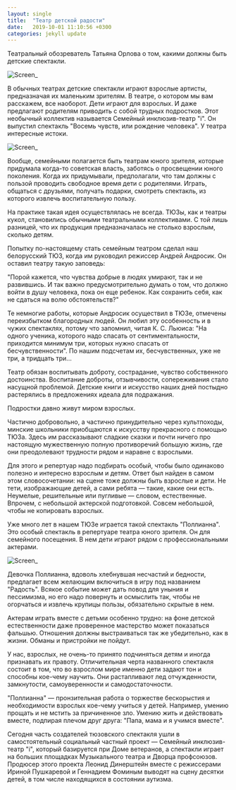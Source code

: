 ```yaml
---
layout: single
title:  "Театр детской радости"
date:   2019-10-01 11:10:56 +0300
categories: jekyll update
---
```

Театральный обозреватель Татьяна Орлова о том, какими должны быть детские спектакли.

![Screen_](https://tkrivko.github.io/assets/images/2019-10-01-theatre1/Screen_1.png)

В обычных театрах детские спектакли играют взрослые артисты, предназначая их маленьким зрителям. В театре, о котором мы вам расскажем, все наоборот. Дети играют для взрослых. И даже предлагают родителям приводить с собой трудных подростков. Этот необычный коллектив называется Семейный инклюзив-театр "i". Он выпустил спектакль "Восемь чувств, или рождение человека". У театра интересные истоки.


![Screen_](https://tkrivko.github.io/assets/images/2019-10-01-theatre1/Screen_2.png)

Вообще, семейными полагается быть театрам юного зрителя, которые придумала когда-то советская власть, заботясь о просвещении юного поколения. Когда их придумывали, предполагали, что там должны с пользой проводить свободное время дети с родителями. Играть, общаться с друзьями, получать подарки, смотреть спектакль, из которого извлечь воспитательную пользу.

На практике такая идея осуществлялась не всегда. ТЮЗы, как и театры кукол, становились обычными театральными коллективами. С той лишь разницей, что их продукция предназначалась не столько взрослым, сколько детям.

Попытку по-настоящему стать семейным театром сделал наш белорусский ТЮЗ, когда им руководил режиссер Андрей Андросик. Он оставил театру такую заповедь:

"Порой кажется, что чувства добрые в людях умирают, так и не развившись. И так важно предусмотрительно думать о том, что должно войти в душу человека, пока он еще ребенок. Как сохранить себя, как не сдаться на волю обстоятельств?"

Те немногие работы, которые Андросик осуществил в ТЮЗе, отмечены переизбытком благородных людей. Он любил эту особенность и в чужих спектаклях, потому что запомнил, читая К. С. Льюиса: "На одного ученика, которого надо спасать от сентиментальности, приходится минимум три, которых нужно спасать от бесчувственности". По нашим подсчетам их, бесчувственных, уже не три, а тридцать три...

Театр обязан воспитывать доброту, сострадание, чувство собственного достоинства. Воспитание доброты, отзывчивости, сопереживания стало насущной проблемой. Детские книги и искусство наших дней постыдно растерялись в предложениях идеала для подражания.

Подростки давно живут миром взрослых.

Частично добровольно, а частично принудительно через культпоходы, минские школьники приобщаются к искусству прекрасного с помощью ТЮЗа. Здесь им рассказывают сладкие сказки и почти ничего про настоящую мужественную полную противоречий большую жизнь, где они преодолевают трудности рядом и наравне с взрослыми. 

Для этого и репертуар надо подбирать особый, чтобы было одинаково полезно и интересно взрослым и детям. Ответ был найден в самом этом словосочетании: на сцене тоже должны быть взрослые и дети. Не тети, изображающие детей, а сами ребята — такие, какие они есть. Неумелые, решительные или пугливые — словом, естественные. Впрочем, с небольшой актерской подготовкой. Совсем небольшой, чтобы не копировать взрослых.

Уже много лет в нашем ТЮЗе играется такой спектакль "Поллианна". Это особый спектакль в репертуаре театра юного зрителя. Он для семейного посещения. В нем дети играют рядом с профессиональными актерами.

![Screen_](https://tkrivko.github.io/assets/images/2019-10-01-theatre1/Screen_3.png)

Девочка Поллианна, вдоволь хлебнувшая несчастий и бедности, предлагает всем желающим включиться в игру под названием "Радость". Всякое событие может дать повод для уныния и пессимизма, но его надо повернуть и осмыслить так, чтобы не огорчаться и извлечь крупицы пользы, обязательно скрытые в нем. 

Актерам играть вместе с детьми особенно трудно: на фоне детской естественности даже проверенное мастерство может показаться фальшью. Отношения должны выстраиваться так же убедительно, как в жизни. Обманы и пристройки не пойдут. 

У нас, взрослых, не очень-то принято подчиняться детям и иногда признавать их правоту. Отличительная черта названного спектакля состоит в том, что во взрослом мире именно дети задают тон и способны кое-чему научить. Они растапливают лед отчужденности, замкнутости, самоуверенности и самодостаточности. 

"Поллианна" — пронзительная работа о торжестве бескорыстия и необходимости взрослых кое-чему учиться у детей. Например, умению прощать и не мстить за причиненное зло. Умению жить и действовать вместе, подпирая плечом друг друга: "Папа, мама и я учимся вместе". 

Сегодня часть создателей тюзовского спектакля ушли в самостоятельный социальный частный проект — Семейный инклюзив-театр "i", который базируется при Доме ветеранов, а спектакли играет на больших площадках Музыкального театра и Дворца профсоюзов. Продюсер этого проекта Леонид Динерштейн вместе с режиссерами Ириной Пушкаревой и Геннадием Фоминым выводят на сцену десятки детей, в том числе находящихся в состоянии аутизма.

[jekyll-docs]: https://jekyllrb.com/docs/home
[jekyll-gh]:   https://github.com/jekyll/jekyll
[jekyll-talk]: https://talk.jekyllrb.com/
